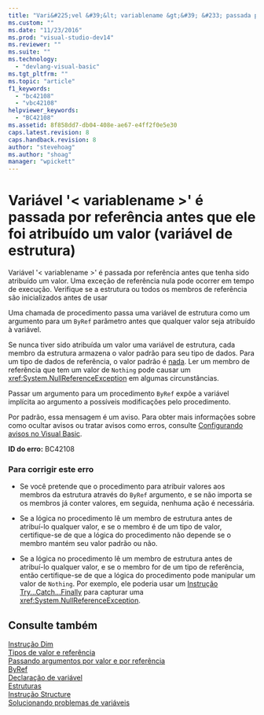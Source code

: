 ```yaml
---
title: "Vari&#225;vel &#39;&lt; variablename &gt;&#39; &#233; passada por refer&#234;ncia antes que ele foi atribu&#237;do um valor (vari&#225;vel de estrutura) | Microsoft Docs"
ms.custom: ""
ms.date: "11/23/2016"
ms.prod: "visual-studio-dev14"
ms.reviewer: ""
ms.suite: ""
ms.technology: 
  - "devlang-visual-basic"
ms.tgt_pltfrm: ""
ms.topic: "article"
f1_keywords: 
  - "bc42108"
  - "vbc42108"
helpviewer_keywords: 
  - "BC42108"
ms.assetid: 8f858dd7-db04-408e-ae67-e4ff2f0e5e30
caps.latest.revision: 8
caps.handback.revision: 8
author: "stevehoag"
ms.author: "shoag"
manager: "wpickett"
---
```

# Vari&#225;vel &#39;&lt; variablename &gt;&#39; &#233; passada por refer&#234;ncia antes que ele foi atribu&#237;do um valor (vari&#225;vel de estrutura)
Variável '\< variablename \>' é passada por referência antes que tenha sido atribuído um valor. Uma exceção de referência nula pode ocorrer em tempo de execução. Verifique se a estrutura ou todos os membros de referência são inicializados antes de usar  
  
 Uma chamada de procedimento passa uma variável de estrutura como um argumento para um `ByRef` parâmetro antes que qualquer valor seja atribuído à variável.  
  
 Se nunca tiver sido atribuída um valor uma variável de estrutura, cada membro da estrutura armazena o valor padrão para seu tipo de dados. Para um tipo de dados de referência, o valor padrão é [nada](../../visual-basic/language-reference/nothing.md). Ler um membro de referência que tem um valor de `Nothing` pode causar um <xref:System.NullReferenceException> em algumas circunstâncias.  
  
 Passar um argumento para um procedimento `ByRef` expõe a variável implícita ao argumento a possíveis modificações pelo procedimento.  
  
 Por padrão, essa mensagem é um aviso. Para obter mais informações sobre como ocultar avisos ou tratar avisos como erros, consulte [Configurando avisos no Visual Basic](/visual-studio/ide/configuring-warnings-in-visual-basic).  
  
 **ID do erro:** BC42108  
  
### Para corrigir este erro  
  
-   Se você pretende que o procedimento para atribuir valores aos membros da estrutura através do `ByRef` argumento, e se não importa se os membros já conter valores, em seguida, nenhuma ação é necessária.  
  
-   Se a lógica no procedimento lê um membro de estrutura antes de atribuí\-lo qualquer valor, e se o membro é de um tipo de valor, certifique\-se de que a lógica do procedimento não depende se o membro mantém seu valor padrão ou não.  
  
-   Se a lógica no procedimento lê um membro de estrutura antes de atribuí\-lo qualquer valor, e se o membro for de um tipo de referência, então certifique\-se de que a lógica do procedimento pode manipular um valor de `Nothing`. Por exemplo, ele poderia usar um [Instrução Try...Catch...Finally](../../visual-basic/language-reference/statements/try-catch-finally-statement.md) para capturar uma <xref:System.NullReferenceException>.  
  
## Consulte também  
 [Instrução Dim](../../visual-basic/language-reference/statements/dim-statement.md)   
 [Tipos de valor e referência](../../visual-basic/programming-guide/language-features/data-types/value-types-and-reference-types.md)   
 [Passando argumentos por valor e por referência](../../visual-basic/programming-guide/language-features/procedures/passing-arguments-by-value-and-by-reference.md)   
 [ByRef](../../visual-basic/language-reference/modifiers/byref.md)   
 [Declaração de variável](../../visual-basic/programming-guide/language-features/variables/variable-declaration.md)   
 [Estruturas](../../visual-basic/programming-guide/language-features/data-types/structures.md)   
 [Instrução Structure](../../visual-basic/language-reference/statements/structure-statement.md)   
 [Solucionando problemas de variáveis](../../visual-basic/programming-guide/language-features/variables/troubleshooting-variables.md)